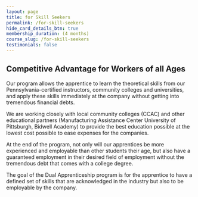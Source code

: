 ```yaml
---
layout: page
title: for Skill Seekers
permalink: /for-skill-seekers
hide_card_details_btn: true
membership_duration: (4 months)
course_slug: /for-skill-seekers
testimonials: false
---
```



## Competitive Advantage for Workers of all Ages
Our program allows the apprentice to learn the theoretical skills from our Pennsylvania-certified instructors, community colleges and universities, and apply these skills immediately at the company without getting into tremendous financial debts.

We are working closely with local community colleges (CCAC) and other educational partners (Manufacturing Assistance Center University of Pittsburgh, Bidwell Academy) to provide the best education possible at the lowest cost possible to ease expenses for the companies.

At the end of the program, not only will our apprentices be more experienced and employable than other students their age, but also have a guaranteed employment in their desired field of employment without the tremendous debt that comes with a college degree.

The goal of the Dual Apprenticeship program is for the apprentice to have a defined set of skills that are acknowledged in the industry but also to be employable by the company.